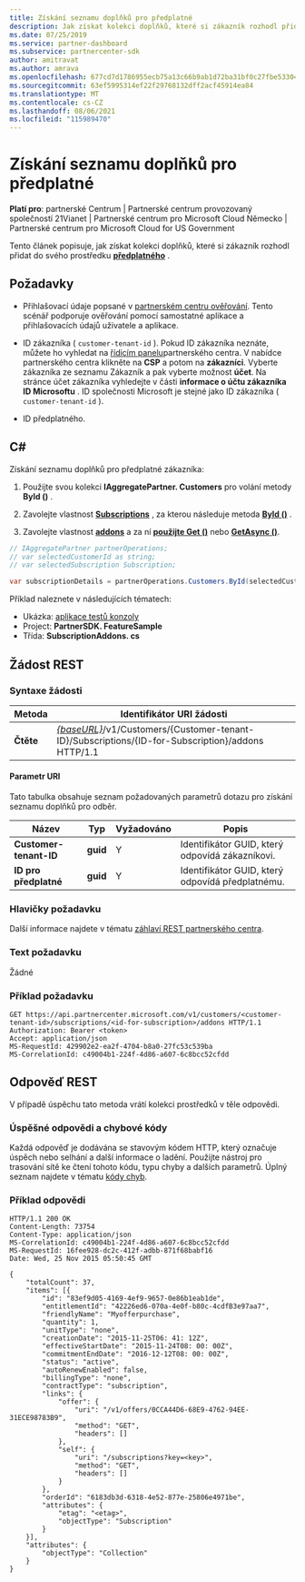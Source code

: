 ```yaml
---
title: Získání seznamu doplňků pro předplatné
description: Jak získat kolekci doplňků, které si zákazník rozhodl přidat do svého předplatného.
ms.date: 07/25/2019
ms.service: partner-dashboard
ms.subservice: partnercenter-sdk
author: amitravat
ms.author: amrava
ms.openlocfilehash: 677cd7d1786955ecb75a13c66b9ab1d72ba31bf0c27fbe533044a40431b11204
ms.sourcegitcommit: 63ef5995314ef22f29768132dff2acf45914ea84
ms.translationtype: MT
ms.contentlocale: cs-CZ
ms.lasthandoff: 08/06/2021
ms.locfileid: "115989470"
---
```

# <a name="get-a-list-of-add-ons-for-a-subscription"></a>Získání seznamu doplňků pro předplatné

**Platí pro**: partnerské Centrum | Partnerské centrum provozovaný společností 21Vianet | Partnerské centrum pro Microsoft Cloud Německo | Partnerské centrum pro Microsoft Cloud for US Government

Tento článek popisuje, jak získat kolekci doplňků, které si zákazník rozhodl přidat do svého prostředku **[předplatného](subscription-resources.md)** .

## <a name="prerequisites"></a>Požadavky

- Přihlašovací údaje popsané v [partnerském centru ověřování](partner-center-authentication.md). Tento scénář podporuje ověřování pomocí samostatné aplikace a přihlašovacích údajů uživatele a aplikace.

- ID zákazníka ( `customer-tenant-id` ). Pokud ID zákazníka neznáte, můžete ho vyhledat na [řídicím panelu](https://partner.microsoft.com/dashboard)partnerského centra. V nabídce partnerského centra klikněte na **CSP** a potom na **zákazníci**. Vyberte zákazníka ze seznamu Zákazník a pak vyberte možnost **účet**. Na stránce účet zákazníka vyhledejte v části **informace o účtu zákazníka** **ID Microsoftu** . ID společnosti Microsoft je stejné jako ID zákazníka ( `customer-tenant-id` ).

- ID předplatného.

## <a name="c"></a>C\#

Získání seznamu doplňků pro předplatné zákazníka:

1. Použijte svou kolekci **IAggregatePartner. Customers** pro volání metody **ById ()** .

2. Zavolejte vlastnost [**Subscriptions**](/dotnet/api/microsoft.store.partnercenter.customers.icustomer.subscriptions) , za kterou následuje metoda [**ById ()**](/dotnet/api/microsoft.store.partnercenter.subscriptions.isubscriptioncollection.byid) .

3. Zavolejte vlastnost [**addons**](/dotnet/api/microsoft.store.partnercenter.subscriptions.isubscription.addons) a za ní [**použijte Get ()**](/dotnet/api/microsoft.store.partnercenter.subscriptions.isubscriptionaddoncollection.get) nebo [**GetAsync ()**](/dotnet/api/microsoft.store.partnercenter.subscriptions.isubscriptionaddoncollection.getasync).

``` csharp
// IAggregatePartner partnerOperations;
// var selectedCustomerId as string;
// var selectedSubscription Subscription;

var subscriptionDetails = partnerOperations.Customers.ById(selectedCustomerId).Subscriptions.ById(selectedSubscription.Id).AddOns.Get();

```

Příklad naleznete v následujících tématech:

- Ukázka: [aplikace testů konzoly](console-test-app.md)
- Project: **PartnerSDK. FeatureSample**
- Třída: **SubscriptionAddons. cs**

## <a name="rest-request"></a>Žádost REST

### <a name="request-syntax"></a>Syntaxe žádosti

| Metoda  | Identifikátor URI žádosti                                                                                                                       |
|---------|-----------------------------------------------------------------------------------------------------------------------------------|
| **Čtěte** | [*{baseURL}*](partner-center-rest-urls.md)/v1/Customers/{Customer-tenant-ID}/Subscriptions/{ID-for-Subscription}/addons HTTP/1.1 |

#### <a name="uri-parameter"></a>Parametr URI

Tato tabulka obsahuje seznam požadovaných parametrů dotazu pro získání seznamu doplňků pro odběr.

| Název                    | Typ     | Vyžadováno | Popis                               |
|-------------------------|----------|----------|-------------------------------------------|
| **Customer-tenant-ID**  | **guid** | Y        | Identifikátor GUID, který odpovídá zákazníkovi.     |
| **ID pro předplatné** | **guid** | Y        | Identifikátor GUID, který odpovídá předplatnému. |

### <a name="request-headers"></a>Hlavičky požadavku

Další informace najdete v tématu [záhlaví REST partnerského centra](headers.md).

### <a name="request-body"></a>Text požadavku

Žádné

### <a name="request-example"></a>Příklad požadavku

```http
GET https://api.partnercenter.microsoft.com/v1/customers/<customer-tenant-id>/subscriptions/<id-for-subscription>/addons HTTP/1.1
Authorization: Bearer <token>
Accept: application/json
MS-RequestId: 429902e2-ea2f-4704-b8a0-27fc53c539ba
MS-CorrelationId: c49004b1-224f-4d86-a607-6c8bcc52cfdd
```

## <a name="rest-response"></a>Odpověď REST

V případě úspěchu tato metoda vrátí kolekci prostředků v těle odpovědi.

### <a name="response-success-and-error-codes"></a>Úspěšné odpovědi a chybové kódy

Každá odpověď je dodávána se stavovým kódem HTTP, který označuje úspěch nebo selhání a další informace o ladění. Použijte nástroj pro trasování sítě ke čtení tohoto kódu, typu chyby a dalších parametrů. Úplný seznam najdete v tématu [kódy chyb](error-codes.md).

### <a name="response-example"></a>Příklad odpovědi

```http
HTTP/1.1 200 OK
Content-Length: 73754
Content-Type: application/json
MS-CorrelationId: c49004b1-224f-4d86-a607-6c8bcc52cfdd
MS-RequestId: 16fee928-dc2c-412f-adbb-871f68babf16
Date: Wed, 25 Nov 2015 05:50:45 GMT

{
    "totalCount": 37,
    "items": [{
        "id": "83ef9d05-4169-4ef9-9657-0e86b1eab1de",
        "entitlementId": "42226ed6-070a-4e0f-b80c-4cdfB3e97aa7",
        "friendlyName": "Myofferpurchase",
        "quantity": 1,
        "unitType": "none",
        "creationDate": "2015-11-25T06: 41: 12Z",
        "effectiveStartDate": "2015-11-24T08: 00: 00Z",
        "commitmentEndDate": "2016-12-12T08: 00: 00Z",
        "status": "active",
        "autoRenewEnabled": false,
        "billingType": "none",
        "contractType": "subscription",
        "links": {
            "offer": {
                "uri": "/v1/offers/0CCA44D6-68E9-4762-94EE-31ECE98783B9",
                "method": "GET",
                "headers": []
            },
            "self": {
                "uri": "/subscriptions?key=<key>",
                "method": "GET",
                "headers": []
            }
        },
        "orderId": "6183db3d-6318-4e52-877e-25806e4971be",
        "attributes": {
            "etag": "<etag>",
            "objectType": "Subscription"
        }
    }],
    "attributes": {
        "objectType": "Collection"
    }
}
```
